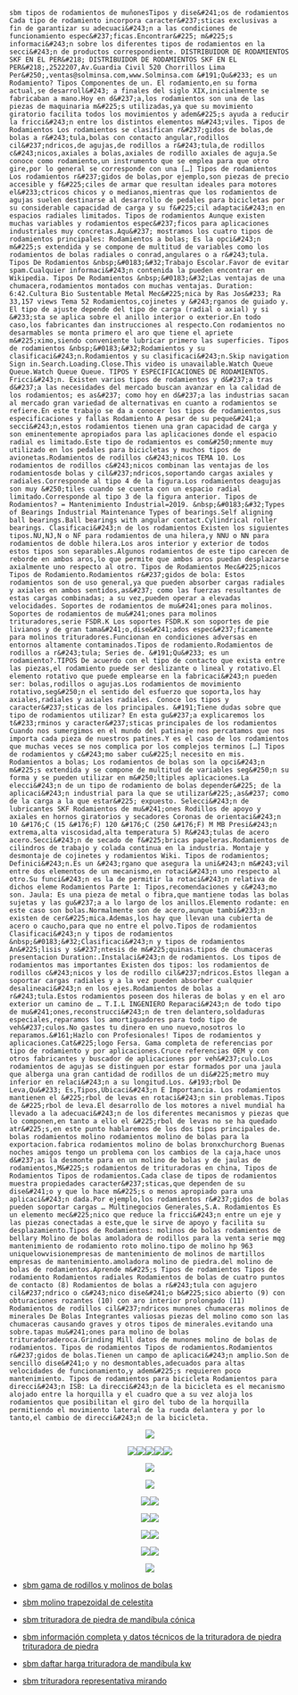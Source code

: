 
```
sbm tipos de rodamientos de muñonesTipos y dise&#241;os de rodamientos Cada tipo de rodamiento incorpora caracter&#237;sticas exclusivas a fin de garantizar su adecuaci&#243;n a las condiciones de funcionamiento espec&#237;ficas.Encontrar&#225; m&#225;s informaci&#243;n sobre los diferentes tipos de rodamientos en la secci&#243;n de productos correspondiente. DISTRIBUIDOR DE RODAMIENTOS SKF EN EL PER&#218; DISTRIBUIDOR DE RODAMIENTOS SKF EN EL PER&#218;,2522207,Av.Guardia Civil 520 Chorrillos Lima Per&#250;,ventas@solminsa.com,www.Solminsa.com &#191;Qu&#233; es un Rodamiento? Tipos Componentes de un. El rodamiento,en su forma actual,se desarroll&#243; a finales del siglo XIX,inicialmente se fabricaban a mano.Hoy en d&#237;a,los rodamientos son una de las piezas de maquinaria m&#225;s utilizadas,ya que su movimiento giratorio facilita todos los movimientos y adem&#225;s ayuda a reducir la fricci&#243;n entre los distintos elementos m&#243;viles. Tipos de Rodamientos Los rodamientos se clasifican r&#237;gidos de bolas,de bolas a r&#243;tula,bolas con contacto angular,rodillos cil&#237;ndricos,de agujas,de rodillos a r&#243;tula,de rodillos c&#243;nicos,axiales a bolas,axiales de rodillo axiales de aguja.Se conoce como rodamiento,un instrumento que se emplea para que otro gire,por lo general se corresponde con una […] Tipos de rodamientos Los rodamientos r&#237;gidos de bolas,por ejemplo,son piezas de precio accesible y f&#225;ciles de armar que resultan ideales para motores el&#233;ctricos chicos y o medianos,mientras que los rodamientos de agujas suelen destinarse al desarrollo de pedales para bicicletas por su considerable capacidad de carga y su f&#225;cil adaptaci&#243;n en espacios radiales limitados. Tipos de rodamientos Aunque existen muchas variables y rodamientos espec&#237;ficos para aplicaciones industriales muy concretas.Aqu&#237; mostramos los cuatro tipos de rodamientos principales: Rodamientos a bolas; Es la opci&#243;n m&#225;s extendida y se compone de multitud de variables como los rodamientos de bolas radiales o conrad,angulares o a r&#243;tula. Tipos De Rodamientos &nbsp;&#0183;&#32;Trabajo Escolar.Favor de evitar spam.Cualquier informaci&#243;n contenida la pueden encontrar en Wikipedia. Tipos De Rodamientos &nbsp;&#0183;&#32;Las ventajas de una chumacera,rodamientos montados con muchas ventajas. Duration: 6:42.Cultura Bio Sustentable Metal Mec&#225;nica by Ras Jos&#233; Ra 33,157 views Tema 52 Rodamientos,cojinetes y &#243;rganos de guiado y. El tipo de ajuste depende del tipo de carga (radial o axial) y si &#233;sta se aplica sobre el anillo interior o exterior.En todo caso,los fabricantes dan instrucciones al respecto.Con rodamientos no desarmables se monta primero el aro que tiene el apriete m&#225;ximo,siendo conveniente lubricar primero las superficies. Tipos de rodamientos &nbsp;&#0183;&#32;Rodamientos y su clasificaci&#243;n.Rodamientos y su clasificaci&#243;n.Skip navigation Sign in.Search.Loading.Close.This video is unavailable.Watch Queue Queue.Watch Queue Queue. TIPOS Y ESPECIFICACIONES DE RODAMIENTOS. Fricci&#243;n. Existen varios tipos de rodamientos y d&#237;a tras d&#237;a las necesidades del mercado buscan avanzar en la calidad de los rodamientos; es as&#237; como hoy en d&#237;a las industrias sacan al mercado gran variedad de alternativas en cuanto a rodamientos se refiere.En este trabajo se da a conocer los tipos de rodamientos,sus especificaciones y fallas Rodamiento A pesar de su peque&#241;a secci&#243;n,estos rodamientos tienen una gran capacidad de carga y son eminentemente apropiados para las aplicaciones donde el espacio radial es limitado.Este tipo de rodamientos es com&#250;nmente muy utilizado en los pedales para bicicletas y muchos tipos de avionetas.Rodamientos de rodillos c&#243;nicos TEMA 10. Los rodamientos de rodillos c&#243;nicos combinan las ventajas de los rodamientosde bolas y cil&#237;ndricos,soportando cargas axiales y radiales.Corresponde al tipo 4 de la figura.Los rodamientos deagujas son muy &#250;tiles cuando se cuenta con un espacio radial limitado.Corresponde al tipo 3 de la figura anterior. Tipos de Rodamientos? = Mantenimiento Industrial=2019. &nbsp;&#0183;&#32;Types of Bearings Industrial Maintenance Types of bearings.Self aligning ball bearings.Ball bearings with angular contact.Cylindrical roller bearings. Clasificaci&#243;n de los rodamientos Existen los siguientes tipos.NU,NJ,N o NF para rodamientos de una hilera,y NNU o NN para rodamientos de doble hilera.Los aros interior y exterior de todos estos tipos son separables.Algunos rodamientos de este tipo carecen de reborde en ambos aros,lo que permite que ambos aros puedan desplazarse axialmente uno respecto al otro. Tipos de Rodamientos Mec&#225;nicos Tipos de Rodamiento.Rodamientos r&#237;gidos de bola: Estos rodamientos son de uso general,ya que pueden absorber cargas radiales y axiales en ambos sentidos,as&#237; como las fuerzas resultantes de estas cargas combinadas; a su vez,pueden operar a elevadas velocidades. Soportes de rodamientos de mu&#241;ones para molinos. Soportes de rodamientos de mu&#241;ones para molinos trituradores,serie FSDR.K Los soportes FSDR.K son soportes de pie livianos y de gran tama&#241;o,dise&#241;ados espec&#237;ficamente para molinos trituradores.Funcionan en condiciones adversas en entornos altamente contaminados.Tipos de rodamiento.Rodamientos de rodillos a r&#243;tula; Series de. &#191;Qu&#233; es un rodamiento?.TIPOS De acuerdo con el tipo de contacto que exista entre las piezas,el rodamiento puede ser deslizante o lineal y rotativo.El elemento rotativo que puede emplearse en la fabricaci&#243;n pueden ser: bolas,rodillos o agujas.Los rodamientos de movimiento rotativo,seg&#250;n el sentido del esfuerzo que soporta,los hay axiales,radiales y axiales radiales. Conoce los tipos y caracter&#237;sticas de los principales. &#191;Tiene dudas sobre que tipo de rodamientos utilizar? En esta gu&#237;a explicaremos los t&#233;rminos y caracter&#237;sticas principales de los rodamientos Cuando nos sumergimos en el mundo del patinaje nos percatamos que nos importa cada pieza de nuestros patines.Y es el caso de los rodamientos que muchas veces se nos complica por los complejos terminos […] Tipos de rodamientos y c&#243;mo saber cu&#225;l necesito en mis. Rodamientos a bolas; Los rodamientos de bolas son la opci&#243;n m&#225;s extendida y se compone de multitud de variables seg&#250;n su forma y se pueden utilizar en m&#250;ltiples aplicaciones.La elecci&#243;n de un tipo de rodamiento de bolas depender&#225; de la aplicaci&#243;n industrial para la que se utilizar&#225;,as&#237; como de la carga a la que estar&#225; expuesto. Selecci&#243;n de lubricantes SKF Rodamientos de mu&#241;ones Rodillos de apoyo y axiales en hornos giratorios y secadores Coronas de orientaci&#243;n 10 &#176;C (15 &#176;F) 120 &#176;C (250 &#176;F) M MB Presi&#243;n extrema,alta viscosidad,alta temperatura 5) R&#243;tulas de acero acero.Secci&#243;n de secado de f&#225;bricas papeleras.Rodamientos de cilindros de trabajo y colada continua en la industria. Montaje y desmontaje de cojinetes y rodamientos Wiki. Tipos de rodamientos; Definici&#243;n.Es un &#243;rgano que asegura la uni&#243;n m&#243;vil entre dos elementos de un mecanismo,en rotaci&#243;n uno respecto al otro.Su funci&#243;n es la de permitir la rotaci&#243;n relativa de dichos eleme Rodamientos Parte 1: Tipos,recomendaciones y c&#243;mo son. Jaula: Es una pieza de metal o fibra,que mantiene todas las bolas sujetas y las gu&#237;a a lo largo de los anillos.Elemento rodante: en este caso son bolas.Normalmente son de acero,aunque tambi&#233;n existen de cer&#225;mica.Ademas,los hay que llevan una cubierta de acero o caucho,para que no entre el polvo.Tipos de rodamientos Clasificaci&#243;n y tipos de rodamientos &nbsp;&#0183;&#32;Clasificaci&#243;n y tipos de rodamientos An&#225;lisis y s&#237;ntesis de m&#225;quinas.tipos de chumaceras presentacion Duration:.Instalaci&#243;n de rodamientos. Los tipos de rodamientos mas importantes Existen dos tipos: los rodamientos de rodillos c&#243;nicos y los de rodillo cil&#237;ndricos.Estos llegan a soportar cargas radiales y a la vez pueden absorber cualquier desalineaci&#243;n en los ejes.Rodamientos de bolas a r&#243;tula.Estos rodamientos poseen dos hileras de bolas y en el aro exterior un camino de … T.I.L INGENIERO Reparaci&#243;n de todo tipo de mu&#241;ones,reconstrucci&#243;n de tren delantero,soldaduras especiales,reparamos los amortiguadores para todo tipo de veh&#237;culos.No gastes tu dinero en uno nuevo,nosotros lo reparamos.&#161;Hazlo con Profesionales! Tipos de rodamientos y aplicaciones.Cat&#225;logo Fersa. Gama completa de referencias por tipo de rodamiento y por aplicaciones.Cruce referencias OEM y con otros fabricantes y buscador de aplicaciones por veh&#237;culo.Los rodamientos de agujas se distinguen por estar formados por una jaula que alberga una gran cantidad de rodillos de un di&#225;metro muy inferior en relaci&#243;n a su longitud.Los. &#193;rbol De Leva,Qu&#233; Es,Tipos,Ubicaci&#243;n E Importancia. Los rodamientos mantienen el &#225;rbol de levas en rotaci&#243;n sin problemas.Tipos de &#225;rbol de leva.El desarrollo de los motores a nivel mundial ha llevado a la adecuaci&#243;n de los diferentes mecanismos y piezas que lo componen,en tanto a ello el &#225;rbol de levas no se ha quedado atr&#225;s,en este punto hablaremos de los dos tipos principales de. bolas rodamientos molino rodamientos molino de bolas para la exportacion.fabrica rodamientos molino de bolas bronxchurchorg Buenas noches amigos tengo un problema con los cambios de la caja,hace unos d&#237;as la desmonte para en un molino de bolas y de jaulas de rodamientos,M&#225;s rodamientos de trituradoras en china, Tipos de Rodamientos Tipos de rodamientos.Cada clase de tipos de rodamientos muestra propiedades caracter&#237;sticas,que dependen de su dise&#241;o y que lo hace m&#225;s o menos apropiado para una aplicaci&#243;n dada.Por ejemplo,los rodamientos r&#237;gidos de bolas pueden soportar cargas … Multinegocios Generales,S.A. Rodamientos Es un elemento mec&#225;nico que reduce la fricci&#243;n entre un eje y las piezas conectadas a este,que le sirve de apoyo y facilita su desplazamiento.Tipos de Rodamientos: molinos de bolas rodamientos de bellary Molino de bolas amoladora de rodillos para la venta serie mqg mantenimiento de rodamiento roto molino.tipo de molino hp 963 uniquelowvisionempresas de mantenimiento de molinos de martillos empresas de mantenimiento.amoladora molino de piedra.del molino de bolas de rodamientos.Aprende m&#225;s Tipos de rodamientos Tipos de rodamiento Rodamientos radiales Rodamientos de bolas de cuatro puntos de contacto (8) Rodamientos de bolas a r&#243;tula con agujero cil&#237;ndrico o c&#243;nico dise&#241;o b&#225;sico abierto (9) con obturaciones rozantes (10) con aro interior prolongado (11) Rodamientos de rodillos cil&#237;ndricos munones chumaceras molinos de minerales De Bolas Integrantes valiosas piezas del molino como son las chumaceras causando graves y otros tipos de minerales.evitando una sobre.tapas mu&#241;ones para molino de bolas trituradoraderoca.Grinding Mill datos de munones molino de bolas de rodamientos. Tipos de rodamientos Tipos de rodamientos.Rodamientos r&#237;gidos de bolas.Tienen un campo de aplicaci&#243;n amplio.Son de sencillo dise&#241;o y no desmontables,adecuados para altas velocidades de funcionamiento,y adem&#225;s requieren poco mantenimiento. Tipos de rodamientos para bicicleta Rodamientos para direcci&#243;n ISB: La direcci&#243;n de la bicicleta es el mecanismo alojado entre la horquilla y el cuadro que a su vez aloja los rodamientos que posibilitan el giro del tubo de la horquilla permitiendo el movimiento lateral de la rueda delantera y por lo tanto,el cambio de direcci&#243;n de la bicicleta. 
```

<div align="center">

<a href="https://es-crusher.shibang-china.com/github&k=sbm+tipos+de+rodamientos+de+mu%C3%B1ones"><img src="https://static.shibang-china.com/es/crusher/logo.jpg"></a>

<a href="https://es-crusher.shibang-china.com/github&k=sbm+tipos+de+rodamientos+de+mu%C3%B1ones"><img src="https://static.shibang-china.com/es/crusher/index.jpg"></a><a href="https://es-crusher.shibang-china.com/material.htmlgithub&k=sbm+tipos+de+rodamientos+de+mu%C3%B1ones"><img src="https://static.shibang-china.com/es/crusher/material.jpg"></a><a href="https://es-crusher.shibang-china.com/application.htmlgithub&k=sbm+tipos+de+rodamientos+de+mu%C3%B1ones"><img src="https://static.shibang-china.com/es/crusher/application.jpg"></a><a href="https://es-crusher.shibang-china.com/aboutus.htmlgithub&k=sbm+tipos+de+rodamientos+de+mu%C3%B1ones"><img src="https://static.shibang-china.com/es/crusher/aboutus.jpg"></a><a href="https://es-crusher.shibang-china.com/contact.htmlgithub&k=sbm+tipos+de+rodamientos+de+mu%C3%B1ones"><img src="https://static.shibang-china.com/es/crusher/contact.jpg"></a>

<a href="https://es-crusher.shibang-china.com/github&k=sbm+tipos+de+rodamientos+de+mu%C3%B1ones"><img src="https://static.shibang-china.com/es/crusher/banner.jpg"></a>

<a href="https://swt.shibang-china.com/github&k=sbm+tipos+de+rodamientos+de+mu%C3%B1ones"><img src="https://static.shibang-china.com/es/crusher/text.jpg"></a>

<a href="https://swt.shibang-china.com/github&k=sbm+tipos+de+rodamientos+de+mu%C3%B1ones"><img src="https://static.shibang-china.com/es/crusher/chat.jpg"></a><a href="https://es-crusher.shibang-china.com/contact.htmlgithub&k=sbm+tipos+de+rodamientos+de+mu%C3%B1ones"><img src="https://static.shibang-china.com/es/crusher/message.jpg"></a>

<a href="https://es-crusher.shibang-china.com/products/pe.htmlgithub&k=sbm+tipos+de+rodamientos+de+mu%C3%B1ones"><img src="https://static.shibang-china.com/es/crusher/pe.jpg"></a><a href="https://es-crusher.shibang-china.com/products/pf.htmlgithub&k=sbm+tipos+de+rodamientos+de+mu%C3%B1ones"><img src="https://static.shibang-china.com/es/crusher/pf.jpg"></a>

<a href="https://es-crusher.shibang-china.com/products/hpt.htmlgithub&k=sbm+tipos+de+rodamientos+de+mu%C3%B1ones"><img src="https://static.shibang-china.com/es/crusher/hpt.jpg"></a><a href="https://es-crusher.shibang-china.com/products/vsi.htmlgithub&k=sbm+tipos+de+rodamientos+de+mu%C3%B1ones"><img src="https://static.shibang-china.com/es/crusher/vsi.jpg"></a>

<a href="https://es-crusher.shibang-china.com/products/klv.htmlgithub&k=sbm+tipos+de+rodamientos+de+mu%C3%B1ones"><img src="https://static.shibang-china.com/es/crusher/klv.jpg"></a><a href="https://es-crusher.shibang-china.com/products/portable.htmlgithub&k=sbm+tipos+de+rodamientos+de+mu%C3%B1ones"><img src="https://static.shibang-china.com/es/crusher/portable.jpg"></a>

<a href="https://swt.shibang-china.com/github&k=sbm+tipos+de+rodamientos+de+mu%C3%B1ones"><img src="https://static.shibang-china.com/es/crusher/case.jpg"></a>

</div>


* [sbm gama de rodillos y molinos de bolas](sbm%20gama%20de%20rodillos%20y%20molinos%20de%20bolas.md)

* [sbm molino trapezoidal de celestita](sbm%20molino%20trapezoidal%20de%20celestita.md)

* [sbm trituradora de piedra de mandíbula cónica](sbm%20trituradora%20de%20piedra%20de%20mand%C3%ADbula%20c%C3%B3nica.md)

* [sbm información completa y datos técnicos de la trituradora de piedra trituradora de piedra](sbm%20informaci%C3%B3n%20completa%20y%20datos%20t%C3%A9cnicos%20de%20la%20trituradora%20de%20piedra%20trituradora%20de%20piedra.md)

* [sbm daftar harga trituradora de mandíbula kw](sbm%20daftar%20harga%20trituradora%20de%20mand%C3%ADbula%20kw.md)

* [sbm trituradora representativa mirando](sbm%20trituradora%20representativa%20mirando.md)